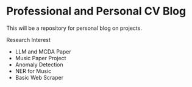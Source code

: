 # Professional and Personal CV Blog

This will be a repository for personal blog on projects.

Research Interest
* LLM and MCDA
Paper
* Music Paper
Project
* Anomaly Detection
* NER for Music
* Basic Web Scraper

